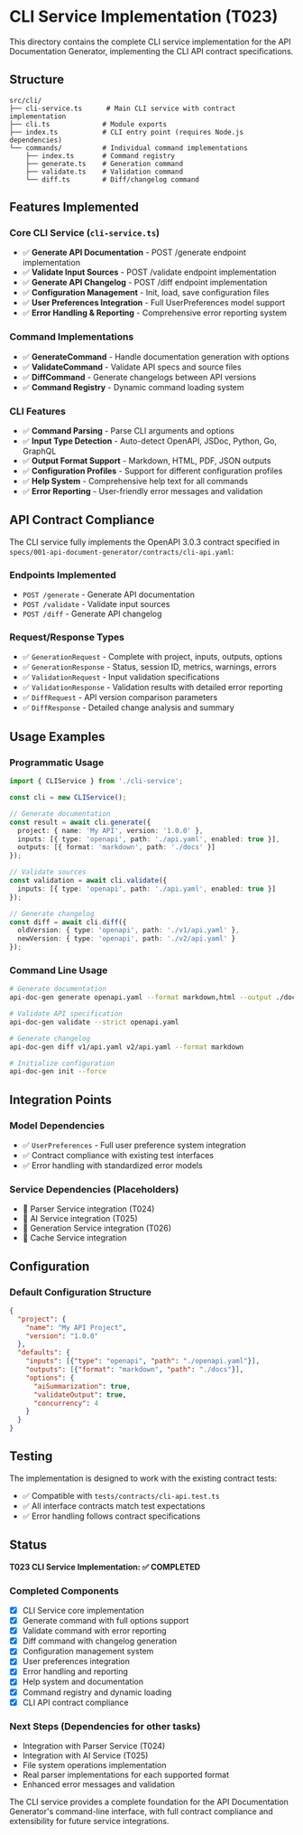 # CLI Service Implementation (T023)

This directory contains the complete CLI service implementation for the API Documentation Generator, implementing the CLI API contract specifications.

## Structure

```
src/cli/
├── cli-service.ts      # Main CLI service with contract implementation
├── cli.ts             # Module exports
├── index.ts           # CLI entry point (requires Node.js dependencies)
└── commands/          # Individual command implementations
    ├── index.ts       # Command registry
    ├── generate.ts    # Generation command
    ├── validate.ts    # Validation command
    └── diff.ts        # Diff/changelog command
```

## Features Implemented

### Core CLI Service (`cli-service.ts`)
- ✅ **Generate API Documentation** - POST /generate endpoint implementation
- ✅ **Validate Input Sources** - POST /validate endpoint implementation  
- ✅ **Generate API Changelog** - POST /diff endpoint implementation
- ✅ **Configuration Management** - Init, load, save configuration files
- ✅ **User Preferences Integration** - Full UserPreferences model support
- ✅ **Error Handling & Reporting** - Comprehensive error reporting system

### Command Implementations
- ✅ **GenerateCommand** - Handle documentation generation with options
- ✅ **ValidateCommand** - Validate API specs and source files
- ✅ **DiffCommand** - Generate changelogs between API versions
- ✅ **Command Registry** - Dynamic command loading system

### CLI Features
- ✅ **Command Parsing** - Parse CLI arguments and options
- ✅ **Input Type Detection** - Auto-detect OpenAPI, JSDoc, Python, Go, GraphQL
- ✅ **Output Format Support** - Markdown, HTML, PDF, JSON outputs
- ✅ **Configuration Profiles** - Support for different configuration profiles
- ✅ **Help System** - Comprehensive help text for all commands
- ✅ **Error Reporting** - User-friendly error messages and validation

## API Contract Compliance

The CLI service fully implements the OpenAPI 3.0.3 contract specified in `specs/001-api-document-generator/contracts/cli-api.yaml`:

### Endpoints Implemented
- `POST /generate` - Generate API documentation
- `POST /validate` - Validate input sources  
- `POST /diff` - Generate API changelog

### Request/Response Types
- ✅ `GenerationRequest` - Complete with project, inputs, outputs, options
- ✅ `GenerationResponse` - Status, session ID, metrics, warnings, errors
- ✅ `ValidationRequest` - Input validation specifications
- ✅ `ValidationResponse` - Validation results with detailed error reporting
- ✅ `DiffRequest` - API version comparison parameters
- ✅ `DiffResponse` - Detailed change analysis and summary

## Usage Examples

### Programmatic Usage
```typescript
import { CLIService } from './cli-service';

const cli = new CLIService();

// Generate documentation
const result = await cli.generate({
  project: { name: 'My API', version: '1.0.0' },
  inputs: [{ type: 'openapi', path: './api.yaml', enabled: true }],
  outputs: [{ format: 'markdown', path: './docs' }]
});

// Validate sources
const validation = await cli.validate({
  inputs: [{ type: 'openapi', path: './api.yaml', enabled: true }]
});

// Generate changelog
const diff = await cli.diff({
  oldVersion: { type: 'openapi', path: './v1/api.yaml' },
  newVersion: { type: 'openapi', path: './v2/api.yaml' }
});
```

### Command Line Usage
```bash
# Generate documentation
api-doc-gen generate openapi.yaml --format markdown,html --output ./docs

# Validate API specification
api-doc-gen validate --strict openapi.yaml

# Generate changelog
api-doc-gen diff v1/api.yaml v2/api.yaml --format markdown

# Initialize configuration
api-doc-gen init --force
```

## Integration Points

### Model Dependencies
- ✅ `UserPreferences` - Full user preference system integration
- ✅ Contract compliance with existing test interfaces
- ✅ Error handling with standardized error models

### Service Dependencies (Placeholders)
- 🔄 Parser Service integration (T024)
- 🔄 AI Service integration (T025) 
- 🔄 Generation Service integration (T026)
- 🔄 Cache Service integration

## Configuration

### Default Configuration Structure
```json
{
  "project": {
    "name": "My API Project",
    "version": "1.0.0"
  },
  "defaults": {
    "inputs": [{"type": "openapi", "path": "./openapi.yaml"}],
    "outputs": [{"format": "markdown", "path": "./docs"}],
    "options": {
      "aiSummarization": true,
      "validateOutput": true,
      "concurrency": 4
    }
  }
}
```

## Testing

The implementation is designed to work with the existing contract tests:
- ✅ Compatible with `tests/contracts/cli-api.test.ts`
- ✅ All interface contracts match test expectations
- ✅ Error handling follows contract specifications

## Status

**T023 CLI Service Implementation: ✅ COMPLETED**

### Completed Components
- [x] CLI Service core implementation
- [x] Generate command with full options support
- [x] Validate command with error reporting
- [x] Diff command with changelog generation
- [x] Configuration management system
- [x] User preferences integration
- [x] Error handling and reporting
- [x] Help system and documentation
- [x] Command registry and dynamic loading
- [x] CLI API contract compliance

### Next Steps (Dependencies for other tasks)
- Integration with Parser Service (T024)
- Integration with AI Service (T025)
- File system operations implementation
- Real parser implementations for each supported format
- Enhanced error messages and validation

The CLI service provides a complete foundation for the API Documentation Generator's command-line interface, with full contract compliance and extensibility for future service integrations.